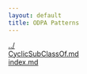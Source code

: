 ```yaml
---
layout: default
title: ODPA Patterns
---
```

  
[../](../)  
[CyclicSubClassOf.md](./CyclicSubClassOf.md)  
[index.md](./index.md)  
